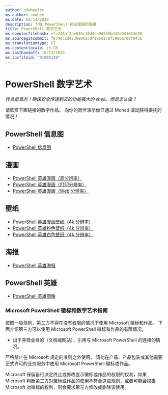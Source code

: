 ```yaml
---
author: sdwheeler
ms.author: sewhee
ms.date: 02/14/2020
description: 下载 PowerShell 相关图稿和海报
title: PowerShell 数字艺术
ms.openlocfilehash: efc246af2ae946c10d4ce9d759bd42d041663e98
ms.sourcegitcommit: f874dc1d4236e06a3df195d179f59e0a7d9f8436
ms.translationtype: HT
ms.contentlocale: zh-CN
ms.lasthandoff: 10/13/2020
ms.locfileid: "91980149"
---
```

# <a name="powershell-digital-art"></a>PowerShell 数字艺术

*传言是真的！确保安全传递到云的功能强大的 shell。但是怎么做？*

请欣赏下面链接的数字作品。 向你的同伴演示你已通过 Monad 滚动获得委托的情况！

## <a name="powershell-infographic"></a>PowerShell 信息图

- [PowerShell 信息图](https://github.com/MicrosoftDocs/PowerShell-Docs/blob/staging/assets/PowerShell_7_Infographic.pdf)

## <a name="comic"></a>漫画

- [PowerShell 英雄漫画（高分辨率）](https://aka.ms/powershellherocomic_highres)
- [PowerShell 英雄漫画（打印分辨率）](https://aka.ms/powershellherocomic_print)
- [PowerShell 英雄漫画（Web 分辨率）](https://aka.ms/powershellherocomic_web)

## <a name="wallpaper"></a>壁纸

- [PowerShell 英雄漫画壁纸（4k 分辨率）](https://aka.ms/powershellherowallpaper)
- [PowerShell 英雄粉色壁纸（4k 分辨率）](https://aka.ms/powershellherowallpaper1)
- [PowerShell 英雄白色壁纸（4k 分辨率）](https://aka.ms/powershellherowallpaper2)

## <a name="poster"></a>海报

- [PowerShell 英雄海报](https://aka.ms/powershellheroposter)

## <a name="powershell-hero"></a>PowerShell 英雄

- [PowerShell 英雄图像](https://aka.ms/powershellhero)

### <a name="microsoft-powershell-logo-and-digital-art-guidelines"></a>Microsoft PowerShell 徽标和数字艺术指南

按照一般规则，第三方不得在没有权限的情况下使用 Microsoft 徽标和作品。 下面介绍第三方可以使用 Microsoft PowerShell 徽标和作品的有限情况。

- 出于非商业目的（文档或网站），引用与 Microsoft PowerShell 的连接的情况。

严格禁止在 Microsoft 规定的准则之外使用。 请勿在产品、产品包装或其他需要正式许可的业务服务中使用 Microsoft PowerShell 徽标或作品。

Microsoft 保留自行决定终止或修改显示徽标或作品的权限的权利，如果 Microsoft 判断第三方对徽标或作品的使用不符合这些规则，或者可能会损害 Microsoft 对徽标的权利，则会要求第三方修改或删除该使用。
